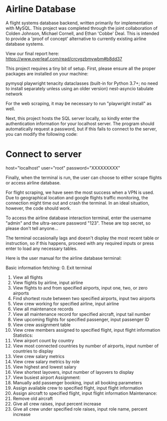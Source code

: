 # Airline Database
A flight systems database backend, written primarily for implementation with MySQL. This project was completed through the joint collaboration of Colden Johnson, Michael Cornell, and Ethan 'Cobbe' Deal. This is intended to provide a 'proof of concept' alternative to currently existing airline database systems.

View our final report here: https://www.overleaf.com/read/crcvgzbmywbm#b8dd37

This project requires a tiny bit of setup. First, please ensure all the proper packages are installed on your machine:

pymysql
playwright
tenacity
dataclasses (built-in for Python 3.7+; no need to install separately unless using an older version)
nest-asyncio
tabulate
network

For the web scraping, it may be necessary to run "playwright install" as well.

Next, this project hosts the SQL server locally, so kindly enter the authentication information for your localhost server. The program should automatically request a password, but if this fails to connect to the server, you can modify the following code:

# Connect to server
host="localhost"
user="root"
password="XXXXXXXXX"

Finally, when the terminal is run, the user can choose to either scrape flights or access airline database.

For flight scraping, we have seen the most success when a VPN is used. Due to geographical location and google flights traffic monitoring, the connection might time out and crash the terminal. In an ideal situation, however, the code should work. 

To access the airline database interaction terminal, enter the username "admin" and the ultra-secure password "123". These are top secret, so please don't tell anyone...

The terminal occasionally lags and doesn't display the most recent table or instruction, so if this happens, proceed with any required inputs or press enter to load any necessary tables.

Here is the user manual for the airline database terminal:

Basic information fetching:
0. Exit terminal
1. View all flights
2. View flights by airline, input airline
3. View flights to and from specified airports, input one, two, or zero airports
4. Find shortest route between two specified airports, input two airports
5. View crew working for specified airline, input airline
6. View all maintenance records
7. View all maintenance record for specified aircraft, input tail number
8. View upcoming flights for specified passenger, input passenger ID
9. View crew assignment table
10. View crew members assigned to specified flight, input flight information
Statistics:
11. View airport count by country
12. View most connected countries by number of airports, input number of countries to display
13. View crew salary metrics
14. View crew salary metrics by role
15. View highest and lowest salary
16. View shortest layovers, input number of layovers to display
17. View busiest airport
Assignment:
18. Manually add passenger booking, input all booking parameters
19. Assign available crew to specified flight, input flight information
20. Assign aircraft to specified flight, input flight information
Maintenance:
21. Remove old aircraft
22. Give all crew raises, input percent increase
23. Give all crew under specified role raises, input role name, percent increase
